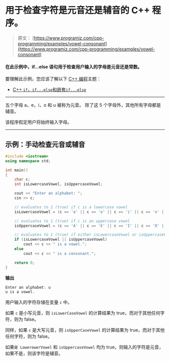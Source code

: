 # 用于检查字符是元音还是辅音的 C++ 程序。

> 原文： [https://www.programiz.com/cpp-programming/examples/vowel-consonant](https://www.programiz.com/cpp-programming/examples/vowel-consonant)

#### 在此示例中，if...else 语句用于检查用户输入的字母是元音还是常数。

要理解此示例，您应该了解以下 [C++ 编程](/cpp-programming "C++ tutorial")主题：

*   [C++ `if`，`if...else`和嵌套`if...else`](/cpp-programming/if-else)

* * *

五个字母 a，e，i，o 和 u 被称为元音。 除了这 5 个字母外，其他所有字母都是辅音。

该程序假定用户将始终输入字母。

* * *

## 示例：手动检查元音或辅音

```cpp
#include <iostream>
using namespace std;

int main()
{
    char c;
    int isLowercaseVowel, isUppercaseVowel;

    cout << "Enter an alphabet: ";
    cin >> c;

    // evaluates to 1 (true) if c is a lowercase vowel
    isLowercaseVowel = (c == 'a' || c == 'e' || c == 'i' || c == 'o' || c == 'u');

    // evaluates to 1 (true) if c is an uppercase vowel
    isUppercaseVowel = (c == 'A' || c == 'E' || c == 'I' || c == 'O' || c == 'U');

    // evaluates to 1 (true) if either isLowercaseVowel or isUppercaseVowel is true
    if (isLowercaseVowel || isUppercaseVowel)
        cout << c << " is a vowel.";
    else
        cout << c << " is a consonant.";

    return 0;
}
```

**输出**

```cpp
Enter an alphabet: u
u is a vowel.
```

用户输入的字符存储在变量 `c` 中。

如果 `c` 是小写元音，则 `isLowerCaseVowel` 的计算结果为 true，而对于其他任何字符，则为 false。

同样，如果 `c` 是大写元音，则 `isUpperCaseVowel` 的计算结果为 true，而对于其他任何字符，则为 false。

如果`是 LowerowerVowel` 和 `isUppercaseVowel` 均为 true，则输入的字符是元音，如果不是，则该字符是辅音。
